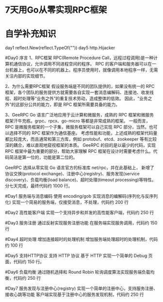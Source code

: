 # 7天用Go从零实现RPC框架

# 自学补充知识
day1
    reflect.New(reflect.TypeOf(""))
day5
    http.Hijacker

#Day0 序言
1、RPC框架
RPC(Remote Procedure Call，远程过程调用)是一种计算机通信协议，允许调用不同进程空间的程序。
RPC 的客户端和服务器可以在一台机器上，也可以在不同的机器上。程序员使用时，就像调用本地程序一样，无需关注内部的实现细节。

2、为什么需要RPC框架
假设服务端是不同的团队提供的，如果没有统一的 RPC 框架，各个团队的服务提供方就需要各自实现一套消息编解码、连接池、收发线程、超时处理等“业务之外”的重复技术劳动，造成整体的低效。
因此，“业务之外”的这部分公共的能力，即是 RPC 框架所需要具备的能力。

3、GeeRPC
Go 语言广泛地应用于云计算和微服务，成熟的 RPC 框架和微服务框架汗牛充栋。grpc、rpcx、go-micro 等都是非常成熟的框架。
一般而言，RPC 是微服务框架的一个子集，微服务框架可以自己实现 RPC 部分，当然，也可以选择不同的 RPC 框架作为通信基座。
考虑性能和功能，上述成熟的框架代码量都比较庞大，而且通常和第三方库，例如 protobuf、etcd、zookeeper 等有比较深的耦合，难以直观地窥视框架的本质。
GeeRPC 的目的是以最少的代码，实现 RPC 框架中最为重要的部分，帮助大家理解 RPC 框架在设计时需要考虑什么。代码简洁是第一位的，功能是第二位的。

GeeRPC 选择从零实现 Go 语言官方的标准库 net/rpc，并在此基础上，
新增了协议交换(protocol exchange)、注册中心(registry)、服务发现(service discovery)、负载均衡(load balance)、超时处理(timeout processing)等特性。
分七天完成，最终代码约 1000 行。


#Day1 服务端与消息编码
使用 encoding/gob 实现消息的编解码(序列化与反序列化)
实现一个简易的服务端，仅接受消息，不处理，代码约 200 行

#Day2 高性能客户端
实现一个支持异步和并发的高性能客户端，代码约 250 行

#Day3 服务注册
通过反射实现服务注册功能
在服务端实现服务调用，代码约 150 行

#Day4 超时处理
增加连接超时的处理机制
增加服务端处理超时的处理机制，代码约 100 行

#Day5 支持HTTP协议
支持 HTTP 协议
基于 HTTP 实现一个简单的 Debug 页面，代码约 150 行。

#Day6 负载均衡
通过随机选择和 Round Robin 轮询调度算法实现服务端负载均衡，代码约 250 行

#Day7 服务发现与注册中心(registry)
实现一个简单的注册中心，支持服务注册、接收心跳等功能
客户端实现基于注册中心的服务发现机制，代码约 250 行
